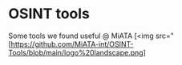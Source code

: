 # OSINT tools
Some tools we found useful @ MiATA [<img src="[https://github.com/MiATA-int/OSINT-Tools/blob/main/logo%20landscape.png]

